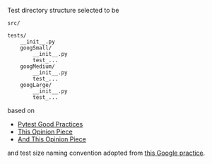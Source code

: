 Test directory structure selected to be
```
src/
    
tests/
    __init__.py
    googSmall/
        __init__.py
        test_...
    googMedium/
        __init__.py
        test_...
    googLarge/
        __init__.py
        test_...
```
based on
- [Pytest Good Practices](https://docs.pytest.org/en/latest/explanation/goodpractices.html#test-discovery)
- [This Opinion Piece](https://blog.ionelmc.ro/2014/05/25/python-packaging/#the-structure)
- [And This Opinion Piece](https://hynek.me/articles/testing-packaging/)<br/>

and test size naming convention adopted from [this Google practice](https://testing.googleblog.com/2010/12/test-sizes.html).